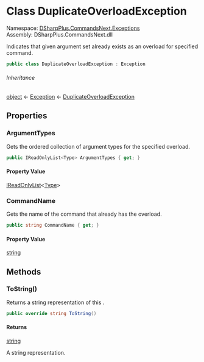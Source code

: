 # Class DuplicateOverloadException

Namespace: [DSharpPlus.CommandsNext.Exceptions](DSharpPlus.CommandsNext.Exceptions.md)  
Assembly: DSharpPlus.CommandsNext.dll

Indicates that given argument set already exists as an overload for specified command.

```csharp
public class DuplicateOverloadException : Exception
```

###### Inheritance

[object](https://learn.microsoft.com/dotnet/api/system.object) ← 
[Exception](https://learn.microsoft.com/dotnet/api/system.exception) ← 
[DuplicateOverloadException](DSharpPlus.CommandsNext.Exceptions.DuplicateOverloadException.md)

## Properties

### <a id="DSharpPlus_CommandsNext_Exceptions_DuplicateOverloadException_ArgumentTypes"></a>ArgumentTypes

Gets the ordered collection of argument types for the specified overload.

```csharp
public IReadOnlyList<Type> ArgumentTypes { get; }
```

#### Property Value

[IReadOnlyList](https://learn.microsoft.com/dotnet/api/system.collections.generic.ireadonlylist\-1)<[Type](https://learn.microsoft.com/dotnet/api/system.type)\>

### <a id="DSharpPlus_CommandsNext_Exceptions_DuplicateOverloadException_CommandName"></a>CommandName

Gets the name of the command that already has the overload.

```csharp
public string CommandName { get; }
```

#### Property Value

[string](https://learn.microsoft.com/dotnet/api/system.string)

## Methods

### <a id="DSharpPlus_CommandsNext_Exceptions_DuplicateOverloadException_ToString"></a>ToString\(\)

Returns a string representation of this <xref href="DSharpPlus.CommandsNext.Exceptions.DuplicateOverloadException" data-throw-if-not-resolved="false"></xref>.

```csharp
public override string ToString()
```

#### Returns

[string](https://learn.microsoft.com/dotnet/api/system.string)

A string representation.

